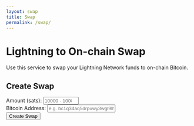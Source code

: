 ```yaml
---
layout: swap
title: Swap
permalink: /swap/
---
```


# Lightning to On-chain Swap

Use this service to swap your Lightning Network funds to on-chain Bitcoin.

<div class="swap-form-container">
  <div id="swap-form">
    <h2>Create Swap</h2>
    <div class="form-group">
      <label for="amount">Amount (sats):</label>
      <input type="number" id="amount" min="10000" max="1000000" required placeholder="10000 - 1000000 sats">
    </div>
    <div class="form-group">
      <label for="address">Bitcoin Address:</label>
      <input type="text" id="address" required placeholder="e.g. bc1q34aq5drpuwy3wgl9lhup9892qp6svr8ldzyy7c">
    </div>
    <button id="create-swap" class="submit-btn">Create Swap</button>
  </div>

  <div id="swap-result" style="display:none;">
    <h2>Swap Details</h2>
    <p>Amount: <span id="result-amount"></span> sats</p>
    <div class="invoice-container">
      <h3>Lightning Invoice</h3>
      <div id="qr-code"></div>
      <p>Payment Request: <span id="result-payment-request"></span></p>
      <button id="copy-invoice" class="copy-btn">Copy Invoice</button>
    </div>
    <p>On-chain Address: <span id="result-address"></span></p>
    <p>Status: <span id="result-status"></span></p>
    <button id="check-status" class="submit-btn">Check Status</button>
  </div>

  <div id="error-message" class="error-message" style="display:none;"></div>
</div>
